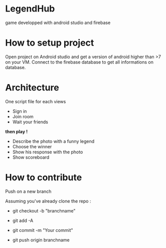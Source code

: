 # LegendHub
game developped with android studio and firebase


# How to setup project

Open project on Android studio and get a version of android higher than >7 on your VM.
Connect to the firebase database to get all informations on database.
# Architecture

One script file for each views
- Sign in
- Join room
- Wait your friends

**then play !**

- Describe the photo with a funny legend
- Choose the winner
- Show his response with the photo
- Show scoreboard

# How to contribute

Push on a new branch

Assuming you've already clone the repo :

- git checkout -b "branchname"

- git add -A

- git commit -m "Your commit"

- git push origin branchname

